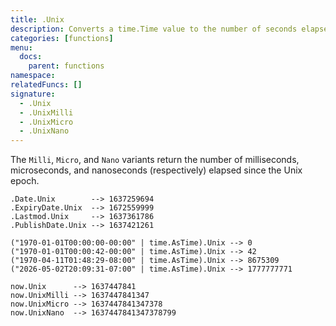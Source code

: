 ```yaml
---
title: .Unix
description: Converts a time.Time value to the number of seconds elapsed since the Unix epoch, excluding leap seconds. The Unix epoch is 00:00:00&nbsp;UTC on 1 January 1970.
categories: [functions]
menu:
  docs:
    parent: functions
namespace:
relatedFuncs: []
signature: 
  - .Unix
  - .UnixMilli
  - .UnixMicro
  - .UnixNano
---
```


The `Milli`, `Micro`, and `Nano` variants return the number of milliseconds, microseconds, and nanoseconds (respectively) elapsed since the Unix epoch.

```go-html-template
.Date.Unix        --> 1637259694
.ExpiryDate.Unix  --> 1672559999
.Lastmod.Unix     --> 1637361786
.PublishDate.Unix --> 1637421261

("1970-01-01T00:00:00-00:00" | time.AsTime).Unix --> 0
("1970-01-01T00:00:42-00:00" | time.AsTime).Unix --> 42
("1970-04-11T01:48:29-08:00" | time.AsTime).Unix --> 8675309
("2026-05-02T20:09:31-07:00" | time.AsTime).Unix --> 1777777771

now.Unix      --> 1637447841
now.UnixMilli --> 1637447841347
now.UnixMicro --> 1637447841347378
now.UnixNano  --> 1637447841347378799
```
